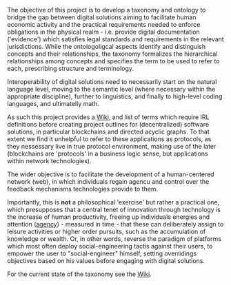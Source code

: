 The objective of this project is to develop a taxonomy and ontology to bridge the gap between digital solutions aiming to facilitate human economic activity and the practical requirements needed to enforce obligations in the physical realm - i.e. provide digital documentation ('evidence') which satisfies legal standards and requirements in the relevant jurisdictions. While the ontologoligcal aspects identify and distinguish concepts and their relationships, the taxonomy formalizes the hierarchical relationships among concepts and specifies the term to be used to refer to each, prescribing structure and terminology.

Interoperability of digital solutions need to necessarily start on the natural language level, moving to the semantic level (where necessary within the appropriate discipline), further to linguistics, and finally to high-level coding languages, and ultimatelly math.

As such this project provides a [Wiki](https://github.com/sustany/dvg/wiki), and list of terms which require IRL definitions before creating project outlines for (decentralized) software solutions, in particular blockchains and directed acyclic graphs. To that extent we find it unhelpful to refer to these applications as protocols, as they nessessary live in true protocol environment, making use of the later (blockchains are 'protocols' in a business logic sense, but applications within network technologies).

The wider objective is to facilitate the development of a human-centered network (web), in which individuals regain agencu and control over the feedback mechanisms technologies provide to them.

Importantly, this is **not** a philosophical 'exercise' but rather a practical one, which presupposes that a central tenet of innovation through technology is the increase of human productivity, freeing up individuals energies and attention ([agency](https://github.com/sustany/dvg/wiki/Agency)) - measured in time - that these can deliberately assign to leisure activities or higher order pursuits, such as the accumulation of knowledge or wealth. Or, in other words, reverse the paradigm of platforms which most often deploy social-engineering tactis against their users, to empower the user to "social-engineer" himself, setting overridings objectives based on his values before engaging with digital solutions.

For the current state of the taxonomy see the [Wiki](https://github.com/sustany/dvg/wiki).
